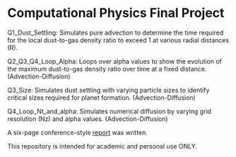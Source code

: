 # Computational Physics Final Project

Q1_Dust_Settling: Simulates pure advection to determine the time required for the local dust-to-gas density ratio to exceed 1 at various radial distances (R).

Q2_Q3_Q4_Loop_Alpha: Loops over alpha values to show the evolution of the maximum dust-to-gas density ratio over time at a fixed distance. (Advection-Diffusion)

Q3_Size: Simulates dust settling with varying particle sizes to identify critical sizes required for planet formation. (Advection-Diffusion)

Q4_Loop_Nt_and_alpha: Simulates numerical diffusion by varying grid resolution (Nz) and alpha values. (Advection-Diffusion)

A six-page conference-style [report](https://github.com/ZZZiyao/Year3-Formation-of-Planet/blob/main/Project3_Report.pdf) was written.

This repository is intended for academic and personal use ONLY.
